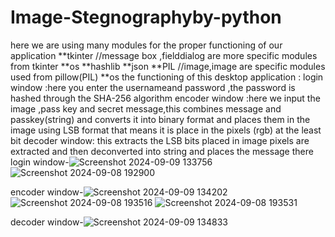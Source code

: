 # Image-Stegnographyby-python
here we are using many modules for the proper functioning of our application **tkinter //message box ,fielddialog are more specific modules from tkinter **os **hashlib **json **PIL //image,image are specific modules used from pillow(PIL) **os the functioning of this desktop application : login window :here you enter the usernameand password ,the password is hashed through the SHA-256 algorithm encoder window :here we input the image ,pass key and secret message,this combines message and passkey(string) and converts it into binary format and places them in the image using LSB format that means it is place in the pixels (rgb) at the least bit decoder window: this extracts the LSB bits placed in image pixels are extracted and then deconverted into string and places the message there
login window-![Screenshot 2024-09-09 133756](https://github.com/user-attachments/assets/6e18011a-af4b-4082-91ec-6a47eb06bd70)
              ![Screenshot 2024-09-08 192900](https://github.com/user-attachments/assets/c1b83f3c-8120-4027-835f-02867952a619)

encoder window-![Screenshot 2024-09-09 134202](https://github.com/user-attachments/assets/1a4e6a59-52b3-4afd-a14c-db24eed56817)
                ![Screenshot 2024-09-08 193516](https://github.com/user-attachments/assets/c5a16d25-02dd-43b5-beff-41ff5b19d3f3)
                ![Screenshot 2024-09-08 193531](https://github.com/user-attachments/assets/acda3f6d-42d5-4cd8-bf8c-915bda48d49a)

decoder window-![Screenshot 2024-09-09 134833](https://github.com/user-attachments/assets/e5c5a7f7-16a4-47ca-8e03-1963dcf24d8c)

